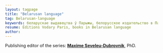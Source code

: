 ```yaml
---
layout: tagpage
title: "Belarusan language"
tag: Belarusan·language
keywords: беларускае выдавецтва ў Парыжы, белорусское издательство в Париже, водары, водари
resume: Éditions Vodary Paris, books in Belarusan language
author: 
---
```


<p>Publishing editor of the series: <strong><a href="https://seveleu.com" target="_blank">Maxime Seveleu-Dubrovnik</a></strong>, PhD.</p>

